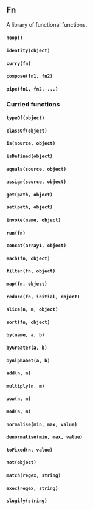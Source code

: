 ## Fn

A library of functional functions.

#### `noop()`
#### `identity(object)`
#### `curry(fn)`
#### `compose(fn1, fn2)`
#### `pipe(fn1, fn2, ...)`

### Curried functions

#### `typeOf(object)`
#### `classOf(object)`
#### `is(source, object)`
#### `isDefined(object)`
#### `equals(source, object)`
#### `assign(source, object)`
#### `get(path, object)`
#### `set(path, object)`
#### `invoke(name, object)`
#### `run(fn)`
#### `concat(array1, object)`
#### `each(fn, object)`
#### `filter(fn, object)`
#### `map(fn, object)`
#### `reduce(fn, initial, object)`
#### `slice(n, m, object)`
#### `sort(fn, object)`
#### `by(name, a, b)`
#### `byGreater(a, b)`
#### `byAlphabet(a, b)`
#### `add(n, m)`
#### `multiply(n, m)`
#### `pow(n, m)`
#### `mod(n, m)`
#### `normalise(min, max, value)`
#### `denormalise(min, max, value)`
#### `toFixed(n, value)`
#### `not(object)`
#### `match(regex, string)`
#### `exec(regex, string)`
#### `slugify(string)`

<!--
## Fn()

Construct a generator with chainable methods. Make a generator from an array:

    var f = Fn(array);

Or a generator that transforms another generator:

	var f = Fn(generator, transform);

Or a generator described by next() and push() functions. The push function is optional.

    var f = Fn(next, push);

#### head()
#### tail()
#### slice()
#### map()
#### find()
#### filter()
#### reduce()
#### sort()
#### unique()
#### batch()
#### group()
#### flatten()
#### each()
#### add()
#### subtract()
#### multiply()
#### divide()
#### mod()
#### pow()
#### log10()
#### normalise()
#### denormalise()
#### rangeLog()
#### rangeLogInv()
#### dB()
#### decimals()
#### type()
#### int()
#### float()
#### boolean()
#### stringify()
#### jsonify()
#### slugify()
#### matches()
#### regex()
#### get()
#### set()
#### assign()
#### done()
#### push()
#### fn()
#### toFunction()
#### toArray()
-->
